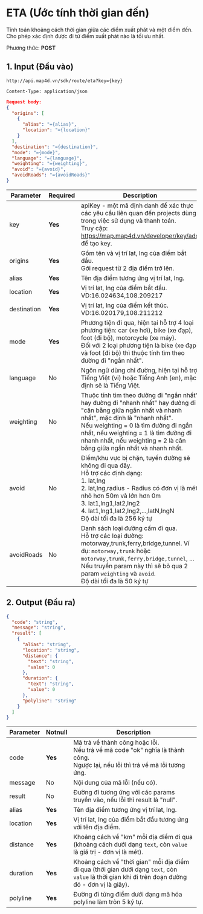 #  ETA (Ước tính thời gian đến)
Tính toán khoảng cách thời gian giữa các điểm xuất phát và một điểm đến. Cho phép xác định được đi từ điểm xuất phát nào là tối ưu nhất.

Phương thức: **POST**
## 1. Input (Đầu vào)
```
http://api.map4d.vn/sdk/route/eta?key={key}
```
```
Content-Type: application/json
```
```json
Request body:
{
  "origins": [
    {
      "alias": "={alias}",
      "location": "={location}"
    }
  ],
  "destination": "={destination}",
  "mode": "={mode}",
  "language": "={language}",
  "weighting": "={weighting}",
  "avoid": "={avoid}",
  "avoidRoads": "={avoidRoads}"
}
```
| Parameter   | Required | Description                                                                                                                                                                                                                                                                                                    |
|-------------|----------|----------------------------------------------------------------------------------------------------------------------------------------------------------------------------------------------------------------------------------------------------------------------------------------------------------------|
| key         | **Yes**      | apiKey - một mã định danh để xác thực các yêu cầu liên quan đến projects dùng trong việc sử dụng và thanh toán. <br>Truy cập: https://map.map4d.vn/developer/key/add để tạo key.                                                                                                                              |
| origins     | **Yes**      | Gồm tên và vị trí lat, lng của điểm bắt đầu. <br>Gởi request từ 2 địa điểm trở lên.                                                                                                                                                                                                                            |
| alias       | **Yes**      | Tên địa điểm tương ứng vị trí lat, lng.                                                                                                                                                                                                                                                                        |
| location    | **Yes**      | Vị trí lat, lng của điểm bắt đầu. VD:16.024634,108.209217                                                                                                                                                                                                                                                      |
| destination | **Yes**      | Vị trí lat, lng của điểm kết thúc. VD:16.020179,108.211212                                                                                                                                                                                                                                                     |
| mode        | **Yes**      | Phương tiện đi qua, hiện tại hỗ trợ 4 loại phương tiện: car (xe hơi), bike (xe đạp), foot (đi bộ), motorcycle (xe máy).<br>Đối với 2 loại phương tiện là bike (xe đạp) và foot (đi bộ) thì thuộc tính tìm theo đường đi "ngắn nhất".                                                                           |
| language    | No       | Ngôn ngữ dùng chỉ đường, hiện tại hỗ trợ Tiếng Việt (vi) hoặc Tiếng Anh (en), mặc định sẽ là Tiếng Việt.                                                                                                                                                                                                       |
| weighting   | No       | Thuộc tính tìm theo đường đi "ngắn nhất" hay đường đi "nhanh nhất" hay đường đi "cân bằng giữa ngắn nhất và nhanh nhất",  mặc định là "nhanh nhất". <br>Nếu weighting = 0 là tìm đường đi ngắn nhất, nếu weighting = 1 là tìm đường đi nhanh nhất, nếu weighting = 2 là cân bằng giữa ngắn nhất và nhanh nhất. |
| avoid       | No       | Điểm/khu vực bị chặn, tuyến đường sẽ không đi qua đây. <br>Hỗ trợ các định dạng: <br> 1. lat,lng<br> 2. lat,lng,radius - Radius có đơn vị là mét, nhỏ hơn 50m và lớn hơn 0m <br> 3. lat1,lng1,lat2,lng2<br> 4. lat1,lng1,lat2,lng2,...,latN,lngN  <br>Độ dài tối đa là 256 ký tự                                                              |
| avoidRoads  | No       | Danh sách loại đường cấm đi qua.<br>Hỗ trợ các loại đường: motorway,trunk,ferry,bridge,tunnel. Ví dụ: `motorway,trunk` hoặc `motorway,trunk,ferry,bridge,tunnel`, ...<br>Nếu truyền param này thì sẽ bỏ qua 2 param `weighting` và `avoid`. <br>Độ dài tối đa là 50 ký tự                                                                                |
## 2. Output (Đầu ra)
```json
{
  "code": "string",
  "message": "string",
  "result": [
    {
      "alias": "string",
      "location": "string",
      "distance": {
        "text": "string",
        "value": 0
      },
      "duration": {
        "text": "string",
        "value": 0
      },
      "polyline": "string"
    }
  ]
}
```
| Parameter | Notnull | Description                                                                                                                                       |
|-----------|---------|---------------------------------------------------------------------------------------------------------------------------------------------------|
| code      | **Yes**     | Mã trả về thành công hoặc lỗi.<br>Nếu trả về mã code "ok" nghĩa là thành công.<br>Ngược lại, nếu lỗi thì trả về mã lỗi tương ứng.                 |
| message   | No      | Nội dung của mã lỗi (nếu có).                                                                                                                     |
| result    | No      | Đường đi tương ứng với các params truyền vào, nếu lỗi thì result là "null".                                                                       |
| alias     | **Yes**     | Tên địa điểm tương ứng vị trí lat, lng.                                                                                                           |
| location  | **Yes**     | Vị trí lat, lng của điểm bắt đầu tương ứng với tên địa điểm.                                                                                      |
| distance  | **Yes**     | Khoảng cách về "km" mỗi địa điểm đi qua (khoảng cách dưới dạng `text`, còn `value` là giá trị - đơn vị là mét).                                   |
| duration  | **Yes**     | Khoảng cách về "thời gian" mỗi địa điểm đi qua (thời gian dưới dạng `text`, còn `value` là thời gian khi đi trên đoạn đường đó - đơn vị là giây). |
| polyline  | **Yes**     | Đường đi từng điểm dưới dạng mã hóa polyline làm tròn 5 ký tự.                                                                                    |